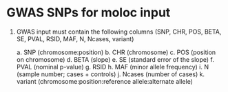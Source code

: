 # GWAS SNPs for moloc input
1. GWAS input must contain the following columns (SNP, CHR, POS, BETA, SE, PVAL, RSID, MAF, N, Ncases, variant)
	
	a. SNP (chromosome:position)
	b. CHR (chromosome)
	c. POS (position on chromosome)
	d. BETA (slope)
	e. SE (standard error of the slope)
	f. PVAL (nominal p-value)
	g. RSID
	h. MAF (minor allele frequency)
	i. N (sample number; cases + controls)
	j. Ncases (number of cases)
	k. variant (chromosome:position:reference allele:alternate allele)